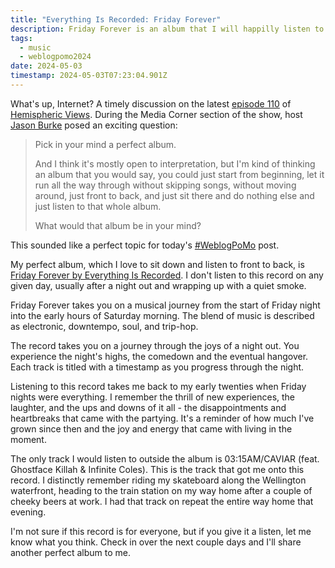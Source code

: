 ```yaml
---
title: "Everything Is Recorded: Friday Forever"
description: Friday Forever is an album that I will happilly listen to front to back in  a single sitting multiple times a year.
tags:
  - music
  - weblogpomo2024
date: 2024-05-03
timestamp: 2024-05-03T07:23:04.901Z
---
```


What's up, Internet? A timely discussion on the latest [episode 110](https://listen.hemisphericviews.com/110) of [Hemispheric Views](https://hemisphericviews.com/). During the Media Corner section of the show, host [Jason Burke](https://listen.hemisphericviews.com/hosts/jason) posed an exciting question:

> Pick in your mind a perfect album.
>
> And I think it's mostly open to interpretation, but I'm kind of thinking an album that you would say, you could just start from beginning, let it run all the way through without skipping songs, without moving around, just front to back, and just sit there and do nothing else and just listen to that whole album.
>
> What would that album be in your mind?

This sounded like a perfect topic for today's [#WeblogPoMo](/tags/weblogpomo2024/) post.

My perfect album, which I love to sit down and listen to front to back, is [Friday Forever by Everything Is Recorded](/recordshelf/#friday-forever). I don't listen to this record on any given day, usually after a night out and wrapping up with a quiet smoke.

Friday Forever takes you on a musical journey from the start of Friday night into the early hours of Saturday morning. The blend of music is described as electronic, downtempo, soul, and trip-hop.

The record takes you on a journey through the joys of a night out. You experience the night's highs, the comedown and the eventual hangover. Each track is titled with a timestamp as you progress through the night.

Listening to this record takes me back to my early twenties when Friday nights were everything. I remember the thrill of new experiences, the laughter, and the ups and downs of it all - the disappointments and heartbreaks that came with the partying. It's a reminder of how much I've grown since then and the joy and energy that came with living in the moment. 

The only track I would listen to outside the album is 03:15AM/CAVIAR (feat. Ghostface Killah & Infinite Coles). This is the track that got me onto this record. I distinctly remember riding my skateboard along the Wellington waterfront, heading to the train station on my way home after a couple of cheeky beers at work. I had that track on repeat the entire way home that evening. 

I'm not sure if this record is for everyone, but if you give it a listen, let me know what you think. Check in over the next couple days and I'll share another perfect album to me.

